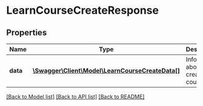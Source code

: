 # LearnCourseCreateResponse

## Properties
Name | Type | Description | Notes
------------ | ------------- | ------------- | -------------
**data** | [**\Swagger\Client\Model\LearnCourseCreateData[]**](LearnCourseCreateData.md) | Information about the created course. | 

[[Back to Model list]](../README.md#documentation-for-models) [[Back to API list]](../README.md#documentation-for-api-endpoints) [[Back to README]](../README.md)



